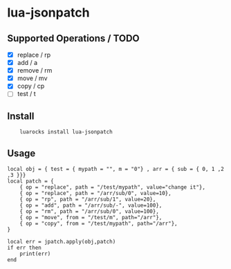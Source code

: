 lua-jsonpatch
=============

Supported Operations / TODO
---------------------------

- [x] replace / rp
- [x] add  / a 
- [x] remove / rm
- [x] move / mv
- [x] copy / cp
- [ ] test / t

Install
-------

```
    luarocks install lua-jsonpatch
```


Usage
-----

```
local obj = { test = { mypath = "", m = "0"} , arr = { sub = { 0, 1 ,2 ,3 }}}
local patch = {
    { op = "replace", path = "/test/mypath", value="change it"},
    { op = "replace", path = "/arr/sub/0", value=10},
    { op = "rp", path = "/arr/sub/1", value=20},
    { op = "add", path = "/arr/sub/-", value=100},
    { op = "rm", path = "/arr/sub/0", value=100},
    { op = "move", from = "/test/m", path="/arr"},
    { op = "copy", from = "/test/mypath", path="/arr"},
}

local err = jpatch.apply(obj,patch)
if err then
    print(err)
end
```
